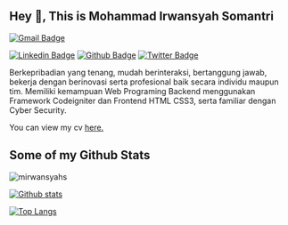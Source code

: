 
## Hey 👋, This is Mohammad Irwansyah Somantri

[![Gmail Badge](https://img.shields.io/badge/-mirwansyah1933@gmail.com-c14438?style=flat&logo=Gmail&logoColor=white&link=mailto:mirwansyah1933@gmail.com)](mailto:mirwansyah1933@gmail.com) 

[![Linkedin Badge](https://img.shields.io/badge/-mirwansyahs-0072b1?style=flat&logo=Linkedin&logoColor=white&link=https://www.linkedin.com/in/mirwansyahs/)](https://www.linkedin.com/in/mirwansyahs/) [![Github Badge](https://img.shields.io/badge/-mirwansyahs-grey?style=flat&logo=github&logoColor=white&link=https://github.com/mirwansyahs/)](https://www.github.com/mirwansyahs/) [![Twitter Badge](https://img.shields.io/badge/-mirwansyahs_-00acee?style=flat&logo=twitter&logoColor=white&link=https://twitter.com/mirwansyahs_/)](https://www.twitter.com/mirwansyahs_/) <p align='left'>Berkepribadian yang tenang, mudah berinteraksi, bertanggung jawab, bekerja dengan berinovasi serta profesional baik secara individu maupun tim. Memiliki kemampuan Web Programing Backend menggunakan Framework Codeigniter dan Frontend HTML CSS3, serta familiar dengan Cyber Security.</p><p align='left'> You can view my cv <a href='https://drive.google.com/file/d/1GLpwpSXwpgmmIuqV0Xujk8qlYtFiLEVX/view?usp=sharing' target=_blank><u>here</u>.</a></p>

## Some of my Github Stats

<p align=left> <img src=https://komarev.com/ghpvc/?username=mirwansyahs alt=mirwansyahs /> </p>

[![Github stats](https://github-readme-stats.vercel.app/api?username=mirwansyahs&show_icons=true&include_all_commits=true&theme=algolia)](https://github.com/mirwansyahs/github-readme-stats)

[![Top Langs](https://github-readme-stats.vercel.app/api/top-langs/?username=mirwansyahs&layout=compact&theme=algolia)](https://github.com/mirwansyahs/github-readme-stats)

